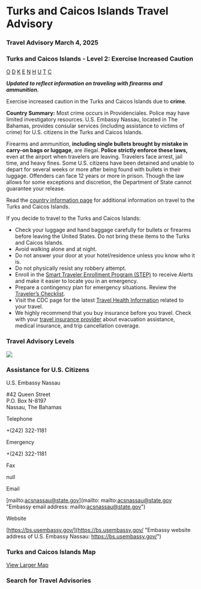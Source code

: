 # Turks and Caicos Islands Travel Advisory

### Travel Advisory March 4, 2025

### Turks and Caicos Islands - Level 2: Exercise Increased Caution

[O](javascript:void(0); "Tool Tip: Other")
[D](javascript:void(0); "Tool Tip: Wrongful Detention")
[K](javascript:void(0); "Tool Tip: Kidnap and Hostage")
[E](javascript:void(0); "Tool Tip: Event")
[N](javascript:void(0); "Tool Tip: Disaster")
[H](javascript:void(0); "Tool Tip: Health")
[U](javascript:void(0); "Tool Tip: Civil Unrest")
[T](javascript:void(0); "Tool Tip: Terrorism")
[C](javascript:void(0); "Tool Tip: Crimes")

***Updated to reflect information on traveling with firearms and ammunition.***

Exercise increased caution in the Turks and Caicos Islands due to **crime**.

**Country Summary:** Most crime occurs in Providenciales. Police may have limited investigatory resources. U.S. Embassy Nassau, located in The Bahamas, provides consular services (including assistance to victims of crime) for U.S. citizens in the Turks and Caicos Islands.

Firearms and ammunition, **including single bullets brought by mistake in carry-on bags or luggage**, are illegal. **Police strictly enforce these laws,** even at the airport when travelers are leaving. Travelers face arrest, jail time, and heavy fines. Some U.S. citizens have been detained and unable to depart for several weeks or more after being found with bullets in their luggage. Offenders can face 12 years or more in prison. Though the law allows for some exceptions and discretion, the Department of State cannot guarantee your release.

Read the [country information page](https://travel.state.gov/content/travel/en/international-travel/International-Travel-Country-Information-Pages/TurksandCaicosIslands.html) for additional information on travel to the Turks and Caicos Islands.

If you decide to travel to the Turks and Caicos Islands:

* Check your luggage and hand baggage carefully for bullets or firearms before leaving the United States. Do not bring these items to the Turks and Caicos Islands.
* Avoid walking alone and at night.
* Do not answer your door at your hotel/residence unless you know who it is.
* Do not physically resist any robbery attempt.
* Enroll in the [Smart Traveler Enrollment Program (STEP)](https://step.state.gov/) to receive Alerts and make it easier to locate you in an emergency.
* Prepare a contingency plan for emergency situations. Review the [Traveler’s Checklist](https://travel.state.gov/content/passports/en/go/checklist.html).
* Visit the CDC page for the latest [Travel Health Information](https://wwwnc.cdc.gov/travel/destinations/list) related to your travel.
* We highly recommend that you buy insurance before you travel. Check with your [travel insurance provider](https://travel.state.gov/content/travel/en/international-travel/before-you-go/your-health-abroad/Insurance_Coverage_Overseas.html) about evacuation assistance, medical insurance, and trip cancellation coverage.

### Travel Advisory Levels

[![](/content/dam/NEWTravelAssets/images/travel-levelv1.svg)](/content/travel/en/international-travel/before-you-go/about-our-new-products.html "Travel Advisory Levels")

### Assistance for U.S. Citizens

U.S. Embassy Nassau

#42 Queen Street  
P.O. Box N-8197  
Nassau, The Bahamas

Telephone

+(242) 322-1181

Emergency

+(242) 322-1181

Fax

null

Email

[mailto:acsnassau@state.gov](mailto: mailto:acsnassau@state.gov "Embassy email address: mailto:acsnassau@state.gov")

Website

[https://bs.usembassy.gov/](https://bs.usembassy.gov/ "Embassy website address of U.S. Embassy Nassau: https://bs.usembassy.gov/")

### Turks and Caicos Islands Map

[View Larger Map](https://travelmaps.state.gov/TSGMap/?extent=-73.002206109,20.981474329,-70.620655239,22.27837507 "Map of Turks and Caicos Islands")



### Search for Travel Advisories